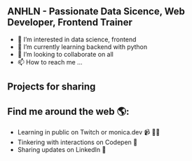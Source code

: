 ## ANHLN - Passionate Data Sicence, Web Developer, Frontend Trainer
- 👀 I’m interested in data science, frontend
- 🌱 I’m currently learning backend with python
- 💞️ I’m looking to collaborate on all
- 📫 How to reach me ...

## Projects for sharing

## Find me around the web 🌎:
- Learning in public on Twitch or monica.dev 📹 ✍🏾
- Tinkering with interactions on Codepen 🏓
- Sharing updates on LinkedIn 💼


<!---
anhln/anhln is a ✨ special ✨ repository because its `README.md` (this file) appears on your GitHub profile.
You can click the Preview link to take a look at your changes.
--->
